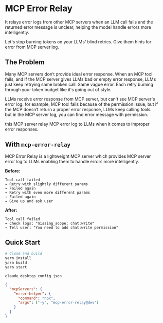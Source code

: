 # MCP Error Relay

It relays error logs from other MCP servers when an LLM call fails and the returned error message is unclear, helping the model handle errors more intelligently.

Let's stop burning tokens on your LLMs' blind retries. Give them hints for error from MCP server log.

## The Problem

Many MCP servers don’t provide ideal error response. When an MCP tool fails, and if the MCP server gives LLMs bad or empty error response, LLMs just keep retrying same broken call. Same vague error. Each retry burning through your token budget like it's going out of style.

LLMs receive error response from MCP server, but can't see MCP server's error log.
for example, MCP tool fails because of the permission issue, but if the MCP doesn’t return a proper error response, LLMs keep calling tools. but in the MCP server log, you can find error message with permission.

this MCP server relay MCP error log to LLMs when it comes to improper error responses.

## With `mcp-error-relay`

MCP Error Relay is a lightweight MCP server which provides MCP server error log to LLMs enabling them to handle errors more intelligently.

**Before:**

```
Tool call failed
→ Retry with slightly different params
→ Failed again
→ Retry with even more different params
→ Failed again
→ Give up and ask user
```

**After:**

```
Tool call failed
→ Check logs: "missing_scope: chat:write"
→ Tell user: "You need to add chat:write permission"
```

## Quick Start

```bash
# Clone and build
yarn install
yarn build
yarn start
```

`claude_desktop_config.json`

```json
{
  "mcpServers": {
    "error-helper": {
      "command": "npx",
      "args": ["-y", "mcp-error-relay@dev"]
    }
  }
}
```
